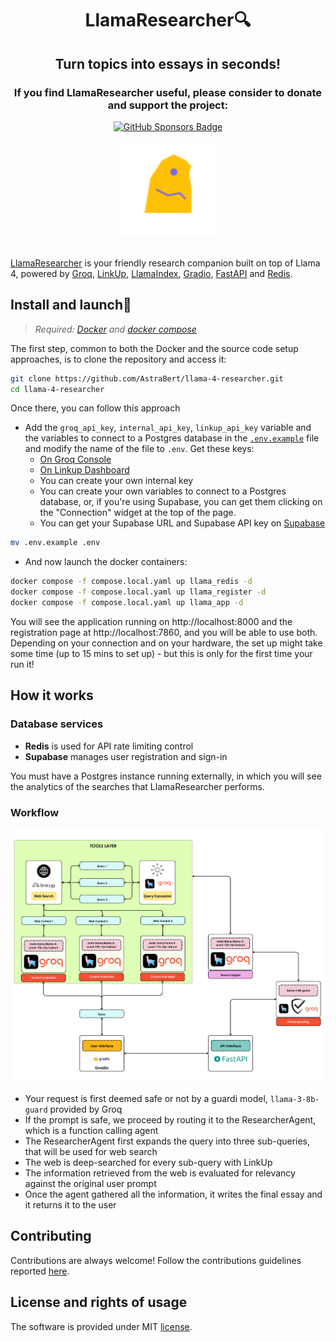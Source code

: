 <h1 align="center">LlamaResearcher🔍</h1>

<h2 align="center">Turn topics into essays in seconds!</h2>

<div align="center">
    <h3>If you find LlamaResearcher useful, please consider to donate and support the project:</h3>
    <a href="https://github.com/sponsors/AstraBert"><img src="https://img.shields.io/badge/sponsor-30363D?style=for-the-badge&logo=GitHub-Sponsors&logoColor=#EA4AAA" alt="GitHub Sponsors Badge"></a>
</div>
<br>
<div align="center">
    <img src="logo.png" alt="LlamaResearcher Logo" width=150 height=150>
</div>
<br>

[LlamaResearcher](https://llamaresearcher.com) is your friendly research companion built on top of Llama 4, powered by [Groq](https://groq.com), [LinkUp](https://linkup.so), [LlamaIndex](https://www.llamaindex.ai), [Gradio](https://gradio.app), [FastAPI](https://fastapi.tiangolo.com) and [Redis](https://redis.io).

## Install and launch🚀

> _Required: [Docker](https://docs.docker.com/desktop/) and [docker compose](https://docs.docker.com/compose/)_

The first step, common to both the Docker and the source code setup approaches, is to clone the repository and access it:

```bash
git clone https://github.com/AstraBert/llama-4-researcher.git
cd llama-4-researcher
```

Once there, you can follow this approach

- Add the `groq_api_key`, `internal_api_key`, `linkup_api_key` variable and the variables to connect to a Postgres database in the [`.env.example`](./.env.example) file and modify the name of the file to `.env`. Get these keys:
    + [On Groq Console](https://console.groq.com/keys)
    + [On Linkup Dashboard](https://app.linkup.so/api-keys)
    + You can create your own internal key
    + You can create your own variables to connect to a Postgres database, or, if you're using Supabase, you can get them clicking on the "Connection" widget at the top of the page.
    + You can get your Supabase URL and Supabase API key on [Supabase](https://supabase.co)

```bash
mv .env.example .env
```

- And now launch the docker containers:

```bash
docker compose -f compose.local.yaml up llama_redis -d
docker compose -f compose.local.yaml up llama_register -d
docker compose -f compose.local.yaml up llama_app -d
```

You will see the application running on http://localhost:8000 and the registration page at http://localhost:7860, and you will be able to use both. Depending on your connection and on your hardware, the set up might take some time (up to 15 mins to set up) - but this is only for the first time your run it!

## How it works

### Database services

- **Redis** is used for API rate limiting control
- **Supabase** manages user registration and sign-in

You must have a Postgres instance running externally, in which you will see the analytics of the searches that LlamaResearcher performs.

### Workflow

![workflow](./workflow.png)

- Your request is first deemed safe or not by a guardi model, `llama-3-8b-guard` provided by Groq
- If the prompt is safe, we proceed by routing it to the ResearcherAgent, which is a function calling agent
- The ResearcherAgent first expands the query into three sub-queries, that will be used for web search
- The web is deep-searched for every sub-query with LinkUp
- The information retrieved from the web is evaluated for relevancy against the original user prompt
- Once the agent gathered all the information, it writes the final essay and it returns it to the user

## Contributing

Contributions are always welcome! Follow the contributions guidelines reported [here](CONTRIBUTING.md).

## License and rights of usage

The software is provided under MIT [license](./LICENSE).
